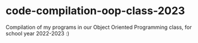 # code-compilation-oop-class-2023
Compilation of my programs in our Object Oriented Programming class, for school year 2022-2023 :)
